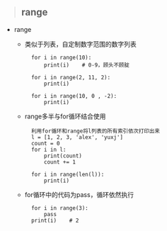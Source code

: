 > ## range

+ range
    
    - 类似于列表，自定制数字范围的数字列表
    
            for i in range(10):
                print(i)    # 0-9，顾头不顾腚
            
            for i in range(2, 11, 2):
                print(i)
            
            for i in range(10, 0 , -2):
                print(i)
     
    - range多半与for循环结合使用
            
            利用for循环和range将l列表的所有索引依次打印出来
            l = [1, 2, 3, 'alex', 'yuxj']   
            count = 0
            for i in l:
                print(count)
                count += 1
            
            for i in range(len(l)):
                print(i)     
                
    - for循环中的代码为pass，循环依然执行
        
            for i in range(3):
                pass
            print(i)    # 2